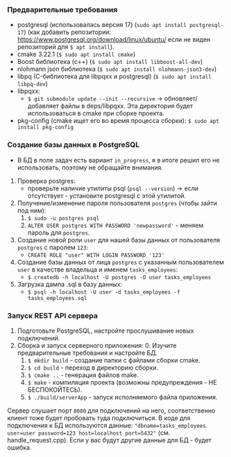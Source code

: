 ### Предварительные требования

- postgresql (использовалась версия 17) (`sudo apt install postgresql-17`) (как добавить репозитории: https://www.postgresql.org/download/linux/ubuntu/ если не виден репозиторий для `$ apt install`).
- cmake 3.22.1 (`$ sudo apt install cmake`)
- Boost библиотека (c++) (`$ sudo apt install libboost-all-dev`)
- nlohmann json библиотека (`$ sudo apt install nlohmann-json3-dev`)
- libpq (C-библиотека для libpqxx и postgresql) (`$ sudo apt install libpq-dev`)
- libpqxx:
    - `$ git submodule update --init --recursive` -> обновляет/добавляет файлы в deps/libpqxx. Эта директория
    будет использоваться в cmake при сборке проекта.
- pkg-config (cmake ищет его во время процесса сборки): `$ sudo apt install pkg-config`

### Создание базы данных в PostgreSQL

- В БД в поле задач есть вариант `in_progress`, я в итоге решил его не использовать, поэтому не обращайте внимания.

1. Проверка postgres:
    - проверьте наличие утилиты psql (`psql --version`) -> если отсутствует - установите postgresql с этой утилитой.
2. Получение/изменение пароля пользователя `postgres` (чтобы зайти под ним):
    1. `$ sudo -u postgres psql`
    2. `ALTER USER postgres WITH PASSWORD 'newpassword'` - меняем пароль для `postgres`.
3. Создание новой роли `user` для нашей базы данных от пользователя `postgres` с паролем `123`:
    - `CREATE ROLE "user" WITH LOGIN PASSWORD '123'`
4. Создание базы данных от лица `postgres` с указанным пользователем `user` в качестве владельца и именем `tasks_employees`:
    - `$ createdb -h localhost -U postgres -O user tasks_employees`
5. Загрузка дампа .sql в базу данных:
    - `$ psql -h localhost -U user -d tasks_employees -f tasks_employees.sql`

### Запуск REST API сервера

1. Подготовьте PostgreSQL, настройте прослушивание новых подключений.
2. Сборка и запуск серверного приложения:
    0. Изучите предварительные требования и настройте БД.
    1. `$ mkdir build` - создание папки с файлами сборки cmake.
    2. `$ cd build` - переход в директорию сборки.
    3. `$ cmake ..` - генерация файлов make.
    4. `$ make` - компиляция проекта (возможны предупреждения - НЕ БЕСПОКОЙТЕСЬ).
    5. `$ ./build/serverApp` - запуск исполняемого файла приложения.

Сервер слушает порт `8080` для подключений на него, соответственно клиент тоже будет пробовать туда подключиться.
В коде для подключения к БД используются данные:
`"dbname=tasks_employees user=user password=123 host=localhost port=5432"` (см. handle_request.cpp).
Если у вас будут другие данные для БД - будет ошибка.